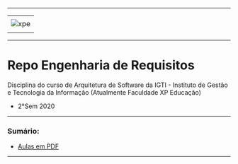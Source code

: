 -----

<div align="center">
    <table>
        <tr>
         <td align="center"></td>
        </tr> 
        <tr>
            <td>
                <img alt="xpe" src="https://joaopauloaramuni.github.io/image/xpe-logo-2.png?raw=true"/>
            </td>
        </tr>
        <tr>
            <td align="center"></td>
        </tr> 
    </table>
</div>

-----

# Repo Engenharia de Requisitos

Disciplina do curso de Arquitetura de Software da IGTI - Instituto de Gestão e Tecnologia da Informação (Atualmente Faculdade XP Educação)

- 2°Sem 2020

-----

### Sumário:
- [Aulas em PDF](https://github.com/joaopauloaramuni/engenharia-de-requisitos/tree/main/PDF)

-----
